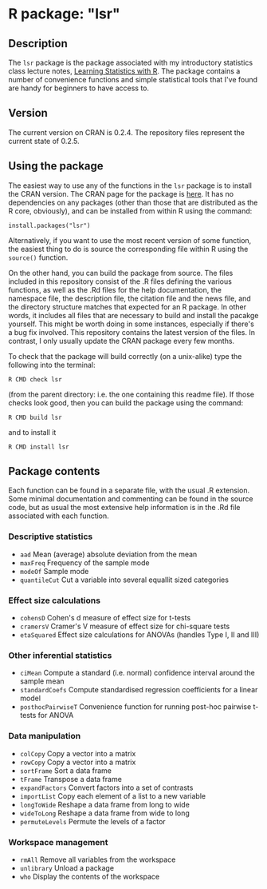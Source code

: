 # R package: "lsr"


## Description

The `lsr` package is the package associated with my introductory statistics class lecture notes, [Learning Statistics with R](http://ua.edu.au/ccs/teaching/lsr). The package contains a number of convenience functions and simple statistical tools that I've found are handy for beginners to have access to. 

## Version

The current version on CRAN is 0.2.4. The repository files represent the current state of 0.2.5.

## Using the package

The easiest way to use any of the functions in the `lsr` package is to install the CRAN version. The CRAN page for the package is [here](http://cran.r-project.org/web/packages/lsr/index.html"). It has no dependencies on any packages (other than those that are distributed as the R core, obviously), and can be installed from within R using the command:

`install.packages("lsr")` 

Alternatively, if you want to use the most recent version of some function, the easiest thing to do is source the corresponding file within R using the `source()` function.

On the other hand, you can build the package from source. The files included in this repository consist of the .R files defining the various functions, as well as the .Rd files for the help documentation, the namespace file, the description file, the citation file and the news file, and the directory structure matches that expected for an R package. In other words, it includes all files that are necessary to build and install the pacakge yourself. This might be worth doing in some instances, especially if there's a bug fix involved. This repository contains the latest version of the files. In contrast, I only usually update the CRAN package every few months. 

To check that the package will build correctly (on a unix-alike) type the following into the terminal:

`R CMD check lsr`

(from the parent directory: i.e. the one containing this readme file). If those checks look good, then you can build the package using the command:

`R CMD build lsr`

and to install it

`R CMD install lsr`

## Package contents

Each function can be found in a separate file, with the usual .R extension. Some minimal documentation and commenting can be found in the source code, but as usual the most extensive help information is in the .Rd file associated with each function.

### Descriptive statistics

- `aad`	Mean (average) absolute deviation from the mean
- `maxFreq`	Frequency of the sample mode
- `modeOf`	Sample mode 
- `quantileCut`	Cut a variable into several equallit sized categories

### Effect size calculations

- `cohensD`	Cohen's d measure of effect size for t-tests
- `cramersV`	Cramer's V measure of effect size for chi-square tests
- `etaSquared`	Effect size calculations for ANOVAs (handles Type I, II and III)

### Other inferential statistics

- `ciMean`	Compute a standard (i.e. normal) confidence interval around the sample mean
- `standardCoefs`	Compute standardised regression coefficients for a linear model
- `posthocPairwiseT`	Convenience function for running post-hoc pairwise t-tests for ANOVA

### Data manipulation

- `colCopy`	Copy a vector into a matrix
- `rowCopy`	Copy a vector into a matrix
- `sortFrame`	Sort a data frame
- `tFrame`	Transpose a data frame
- `expandFactors`	Convert factors into a set of contrasts
- `importList`	Copy each element of a list to a new variable
- `longToWide`	Reshape a data frame from long to wide
- `wideToLong`	Reshape a data frame from wide to long
- `permuteLevels`	Permute the levels of a factor

### Workspace management

- `rmAll`	Remove all variables from the workspace
- `unlibrary`	Unload a package
- `who`	Display the contents of the workspace